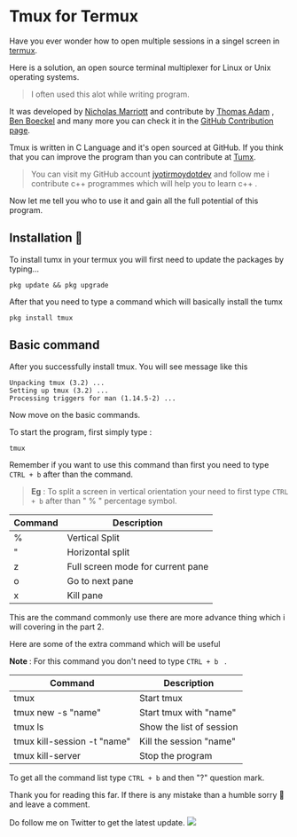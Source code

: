 # Tmux for Termux

Have you ever wonder how to open multiple sessions in a singel screen in [termux]().

Here is a solution, an open source terminal multiplexer for Linux or Unix operating systems.

>I often used this alot while writing program. 

It was developed by [Nicholas Marriott](https://github.com/nicm) and contribute by [Thomas Adam](https://github.com/ThomasAdam) , [Ben Boeckel](https://github.com/mathstuf) and many more you can check it in the [GitHub Contribution page](https://github.com/tmux/tmux/graphs/contributors).

Tmux is written in C Language and it's open sourced at GitHub. If you think that you can improve the program than you can contribute at [Tumx](https://github.com/tmux/tmux).

> You can visit my GitHub account [jyotirmoydotdev](https://github.com/jyotirmoydotdev) and follow me i contribute c++ programmes which will help you to learn c++ .

Now let me tell you who to use it and gain all the full potential of this program.

## Installation 🔧

To install tumx in your termux you will first need to update the packages by typing...

    pkg update && pkg upgrade

After that you need to type a command which will basically install the tumx

    pkg install tmux

## Basic command

After you successfully install tmux. You will see message like this 

    Unpacking tmux (3.2) ...
    Setting up tmux (3.2) ...
    Processing triggers for man (1.14.5-2) ...

Now move on the basic commands.

To start the program, first simply type :

    tmux

Remember if you want to use this command than first you need to type <br>` CTRL + b ` after than the command.

> <b>Eg</b> : To split a screen in vertical orientation your need to first type ` CTRL + b ` after than " % " percentage symbol.

| Command | Description |
| - | - |
| % | Vertical Split      |
| " | Horizontal split |
| z | Full screen mode for current pane |
| o | Go to next pane |
| x | Kill pane |

This are the command commonly use there are more advance thing which i will covering in the part 2.

Here are some of the extra command which will be useful

<b>Note </b>:  For this command you don't need to type `CTRL + b ` .

| Command | Description |
| - | - |
| tmux | Start tmux |
| tmux new -s "name" | Start tmux with "name" |
| tmux ls | Show the list of session |
| tmux kill-session -t "name" | Kill the session "name" |
| tmux kill-server | Stop the program |

To get all the command list type ` CTRL + b ` and then "?" question mark.

Thank you for reading this far. If there is any mistake than a humble sorry 🙇 and leave a comment.

Do follow me on Twitter to get the latest update.
<a href="https://twitter.com/jyotirmoydotdev?ref_src=twsrc%5Etfw" class="twitter-follow-button" data-show-count="false"><img src="https://img.shields.io/badge/-_@jyotirmoydotdev_-blue?style=flat&logo=twitter&logoColor=white">
</a><script async src="https://platform.twitter.com/widgets.js" charset="utf-8"></script>

